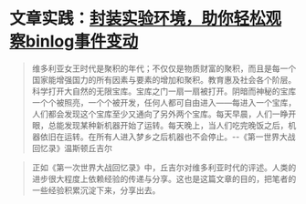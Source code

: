 # 文章实践：[封装实验环境，助你轻松观察binlog事件变动](https://mp.weixin.qq.com/s/ANx2LVDM1sD0bwQg5JaGCA)

> 维多利亚女王时代是聚积的年代；不仅仅是物质财富的聚积，而且是每一个国家能增强国力的所有因素与要素的增加和聚积。教育惠及社会各个阶层。科学打开大自然的无限宝库。宝库之门一扇一扇被打开。阴暗而神秘的宝库一个个被照亮，一个个被开发，任何人都可自由进入——每进入一个宝库，人们都会发现这个宝库至少又通向了另外两个宝库。每天早晨，人们一睁开眼，总能发现某种新机器开始了运转。每天晚上，当人们吃完晚饭之后，机器依旧在运转。在所有人进入梦乡之后机器也不会停止。--《第一世界大战回忆录》温斯顿丘吉尔

> 正如《第一次世界大战回忆录》中，丘吉尔对维多利亚时代的评述。人类的进步很大程度上依赖经验的传递与分享。这也是这篇文章的目的，把笔者的一些经验积累沉淀下来，分享出去。